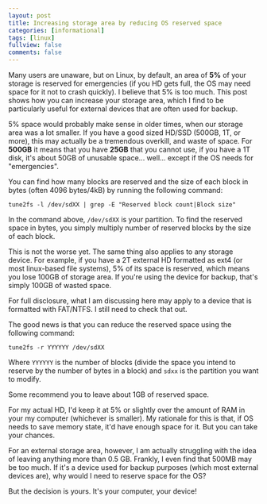 ```yaml
---
layout: post
title: Increasing storage area by reducing OS reserved space
categories: [informational]
tags: [linux]
fullview: false
comments: false
---
```


Many users are unaware, but on Linux, by default, an area of **5%** of your storage is reserved for emergencies (if you HD gets full, the OS may need space for it not to crash quickly). I believe that  5% is too much. This post shows how you can increase your storage area, which I find to be particularly useful for external devices that are often used for backup. 

5% space would probably make sense in older times, when our storage area was a lot smaller. If you have a good sized HD/SSD (500GB, 1T, or more), this may actually be a tremendous overkill, and waste of space. For **500GB** it means that you have **25GB** that you cannot use, if you have a 1T disk, it's about 50GB of unusable space... well... except if the OS needs for "emergencies".

You can find how many blocks are reserved and the size of each block in bytes (often 4096 bytes/4kB) by running  the following command:
```
tune2fs -l /dev/sdXX | grep -E "Reserved block count|Block size"
```

In the command above,  `/dev/sdXX` is your partition. To find the reserved space in bytes, you simply multiply number of reserved blocks by the size of each block. 

This is not the worse yet. The same thing also applies to any storage device. For example, if you have a 2T external HD formatted as ext4 (or most linux-based file systems), 5% of its space is reserved, which means you lose 100GB of storage area. If you're using the device for backup, that's simply 100GB of wasted space. 

For full disclosure, what I am discussing here may apply to a device that is formatted with FAT/NTFS. I still need to check that out. 

The good news is that you can reduce the reserved space using the following command: 
```
tune2fs -r YYYYYY /dev/sdXX
``` 
Where `YYYYYY` is the number of blocks (divide the space you intend to reserve by the number of bytes in a block) and `sdxx` is the partition you want to modify. 

Some recommend you to leave about 1GB of reserved space. 

For my actual HD, I'd keep it at 5% or slightly over the amount of RAM in your my computer (whichever is smaller). My rationale for this is that, if OS needs to save memory state, it'd have enough space for it. But you can take your chances.

For an external storage area, however, I am actually struggling with the idea of leaving anything more than  0.5 GB. Frankly, I even find that 500MB may be too much. If it's a device used for backup purposes (which most external devices are), why would I need to reserve space for the OS? 

But the decision is yours. It's your computer, your device! 
